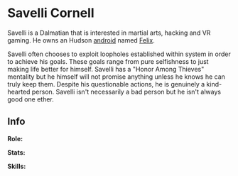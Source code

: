 # Savelli Cornell

Savelli is a Dalmatian that is interested in martial arts, hacking and VR gaming. He owns an Hudson [android](../universe/androids.md) named [Felix](felix.md).

Savelli often chooses to exploit loopholes established within system in order to achieve his goals. These goals range from pure selfishness to just making life better for himself. Savelli has a "Honor Among Thieves" mentality but he himself will not promise anything unless he knows he can truly keep them. Despite his questionable actions, he is genuinely a kind-hearted person. Savelli isn't necessarily a bad person but he isn't always good one ether.

## Info

**Role:**

**Stats:**

**Skills:**